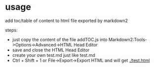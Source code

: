 
# usage

add toc/table of content to html file exported by markdown2 

steps:
- just copy the content of the file addTOC.js into Markdown2:Tools->Options->Advanced->HTML Head Editor 
- save and close the HTML Head Editor 
- create your own test.md just like test.md
- Ctrl + Shift + 1 or File->Export->Export HTML and will get  [./test.html](./test.html)

